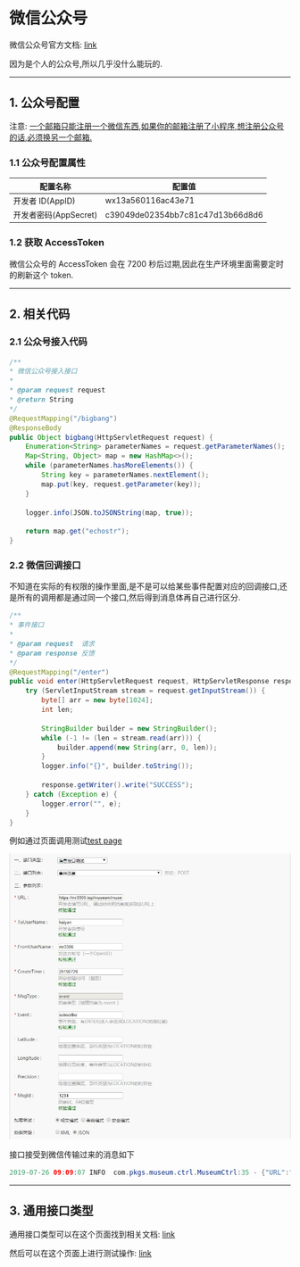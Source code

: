 # 微信公众号

微信公众号官方文档: [link](https://mp.weixin.qq.com/wiki?t=resource/res_main&id=mp1421140183)

因为是个人的公众号,所以几乎没什么能玩的.

---

## 1. 公众号配置

注意: <u>一个邮箱只能注册一个微信东西,如果你的邮箱注册了小程序,想注册公众号的话,必须换另一个邮箱.</u>

### 1.1 公众号配置属性

| 配置名称              | 配置值                           |
| --------------------- | -------------------------------- |
| 开发者 ID(AppID)      | wx13a560116ac43e71               |
| 开发者密码(AppSecret) | c39049de02354bb7c81c47d13b66d8d6 |

### 1.2 获取 AccessToken

微信公众号的 AccessToken 会在 7200 秒后过期,因此在生产环境里面需要定时的刷新这个 token.

---

## 2. 相关代码

### 2.1 公众号接入代码

```java
/**
* 微信公众号接入接口
*
* @param request request
* @return String
*/
@RequestMapping("/bigbang")
@ResponseBody
public Object bigbang(HttpServletRequest request) {
    Enumeration<String> parameterNames = request.getParameterNames();
    Map<String, Object> map = new HashMap<>();
    while (parameterNames.hasMoreElements()) {
        String key = parameterNames.nextElement();
        map.put(key, request.getParameter(key));
    }

    logger.info(JSON.toJSONString(map, true));

    return map.get("echostr");
}
```

### 2.2 微信回调接口

不知道在实际的有权限的操作里面,是不是可以给某些事件配置对应的回调接口,还是所有的调用都是通过同一个接口,然后得到消息体再自己进行区分.

```java
/**
* 事件接口
*
* @param request  请求
* @param response 反馈
*/
@RequestMapping("/enter")
public void enter(HttpServletRequest request, HttpServletResponse response) {
    try (ServletInputStream stream = request.getInputStream()) {
        byte[] arr = new byte[1024];
        int len;

        StringBuilder builder = new StringBuilder();
        while (-1 != (len = stream.read(arr))) {
            builder.append(new String(arr, 0, len));
        }
        logger.info("{}", builder.toString());

        response.getWriter().write("SUCCESS");
    } catch (Exception e) {
        logger.error("", e);
    }
}
```

例如通过页面调用测试[test page](https://mp.weixin.qq.com/debug/cgi-bin/apiinfo?t=index&type=%E8%87%AA%E5%AE%9A%E4%B9%89%E8%8F%9C%E5%8D%95&form=%E8%87%AA%E5%AE%9A%E4%B9%89%E8%8F%9C%E5%8D%95%E5%88%9B%E5%BB%BA%E6%8E%A5%E5%8F%A3%20/menu/creat)

![](imgs/event.jpg)

接口接受到微信传输过来的消息如下

```java
2019-07-26 09:09:07 INFO  com.pkgs.museum.ctrl.MuseumCtrl:35 - {"URL":"https://mr3306.top/museum/museum/enter","ToUserName":"haiyan","FromUserName":"mr3306","CreateTime":20190726,"MsgType":"event","Event":"subscribe","Latitude":0,"Longitude":0,"Precision":0,"MsgId":1234}
```

---

## 3. 通用接口类型

通用接口类型可以在这个页面找到相关文档: [link](https://mp.weixin.qq.com/wiki?t=resource/res_main&id=mp1421140454)

然后可以在这个页面上进行测试操作: [link](https://mp.weixin.qq.com/wiki?t=resource/res_main&id=mp1421140454)
